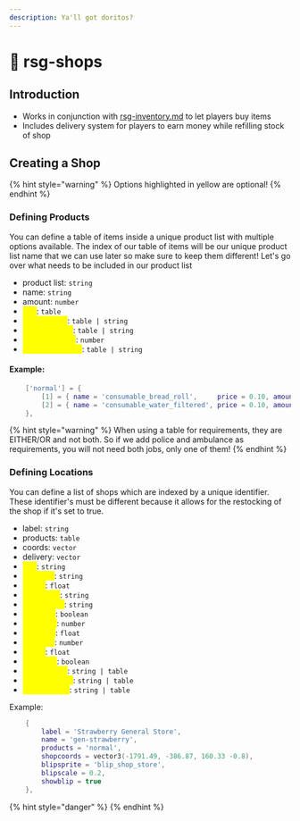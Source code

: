 ```yaml
---
description: Ya'll got doritos?
---
```


# 🏪 rsg-shops

## Introduction

* Works in conjunction with [rsg-inventory.md](rsg-inventory.md "mention") to let players buy items
* Includes delivery system for players to earn money while refilling stock of shop

## Creating a Shop

{% hint style="warning" %}
Options highlighted in yellow are optional!
{% endhint %}

### Defining Products

You can define a table of items inside a unique product list with multiple options available. The index of our table of items will be our unique product list name that we can use later so make sure to keep them different! Let's go over what needs to be included in our product list

* product list: `string`
* name: `string`
* amount: `number`
* <mark style="color:yellow;">info</mark>: `table`
* <mark style="color:yellow;">requiredJob</mark>: `table | string`
* <mark style="color:yellow;">requiredGang</mark>: `table | string`
* <mark style="color:yellow;">requiredGrade</mark>: `number`
* <mark style="color:yellow;">requiredLicense</mark>: `table | string`&#x20;

#### Example:

```lua
    ['normal'] = {
        [1] = { name = 'consumable_bread_roll',     price = 0.10, amount = 500, info = {}, type = 'item', slot = 1 },
        [2] = { name = 'consumable_water_filtered', price = 0.10, amount = 500, info = {}, type = 'item', slot = 2 },
    },
```

{% hint style="warning" %}
When using a table for requirements, they are EITHER/OR and not both. So if we add police and ambulance as requirements, you will not need both jobs, only one of them!
{% endhint %}

### Defining Locations

You can define a list of shops which are indexed by a unique identifier. These identifier's must be different because it allows for the restocking of the shop if it's set to true.

* label: `string`
* products: `table`
* coords: `vector`
* delivery: `vector`
* <mark style="color:yellow;">ped</mark>: `string`
* <mark style="color:yellow;">scenario</mark>: `string`
* <mark style="color:yellow;">radius</mark>: `float`
* <mark style="color:yellow;">targetIcon</mark>: `string`
* <mark style="color:yellow;">targetLabel</mark>: `string`
* <mark style="color:yellow;">showblip</mark>: `boolean`
* <mark style="color:yellow;">blipsprite</mark>: `number`
* <mark style="color:yellow;">blipscale</mark>: `float`
* <mark style="color:yellow;">blipcolor</mark>: `number`
* <mark style="color:yellow;">radius</mark>: `float`
* <mark style="color:yellow;">useStock</mark>: `boolean`
* <mark style="color:yellow;">requiredJob</mark>: `string | table`
* <mark style="color:yellow;">requiredGang</mark>: `string | table`
* <mark style="color:yellow;">requiredItem</mark>: `string | table`

Example:

```lua
    {
        label = 'Strawberry General Store',
        name = 'gen-strawberry',
        products = 'normal',
        shopcoords = vector3(-1791.49, -386.87, 160.33 -0.8),
        blipsprite = 'blip_shop_store',
        blipscale = 0.2,
        showblip = true
    },
```

{% hint style="danger" %}
{% endhint %}